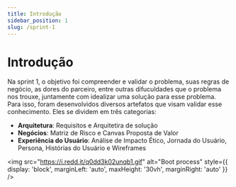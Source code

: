 ```yaml
---
title: Introdução
sidebar_position: 1
slug: /sprint-1
---
```


# Introdução

Na sprint 1, o objetivo foi compreender e validar o problema, suas regras de negócio, as dores do parceiro, entre outras difuculdades que o problema nos trouxe, juntamente com idealizar uma solução para esse problema. Para isso, foram desenvolvidos diversos artefatos que visam validar esse conhecimento. Eles se dividem em três categorias:
- **Arquitetura**: Requisitos e Arquitetira de solução
- **Negócios**: Matriz de Risco e Canvas Proposta de Valor
- **Experiência do Usuário**: Análise de Impacto Ético, Jornada do Usuário, Persona, Histórias do Usuário e Wireframes

<img src="https://i.redd.it/q0dd3k02unqb1.gif" alt="Boot process" style={{ display: 'block', marginLeft: 'auto', maxHeight: '30vh', marginRight: 'auto' }} />